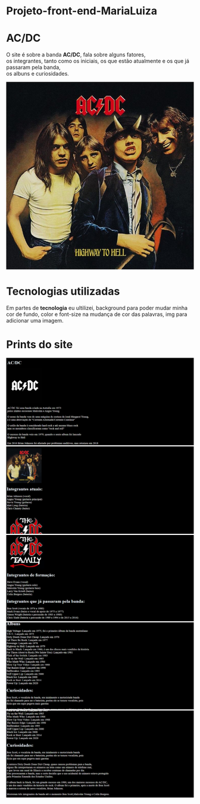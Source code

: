# Projeto-front-end-MariaLuiza

# AC/DC
O site é sobre a banda **AC/DC**, fala sobre alguns fatores,<br>
os integrantes, tanto como os iniciais, os que estão atualmente e os que já passaram pela banda,<br>
os albuns e curiosidades.

<img src="./Highway 2 hell.jfif">

# Tecnologias utilizadas
Em partes de **tecnologia** eu ultilizei, background para poder  mudar minha cor de fundo, color e font-size na mudança de cor das palavras, img para adicionar uma imagem.

# Prints do site

<img src="./1Captura de tela 2025-04-25 082447.png">

<img src="./2Captura de tela 2025-04-25 082522.png">

<img src="./3Captura de tela 2025-04-25 082546.png">

<img src="./4Captura de tela 2025-04-25 082610.png">

<img src="./5Captura de tela 2025-04-25 082637.png">
